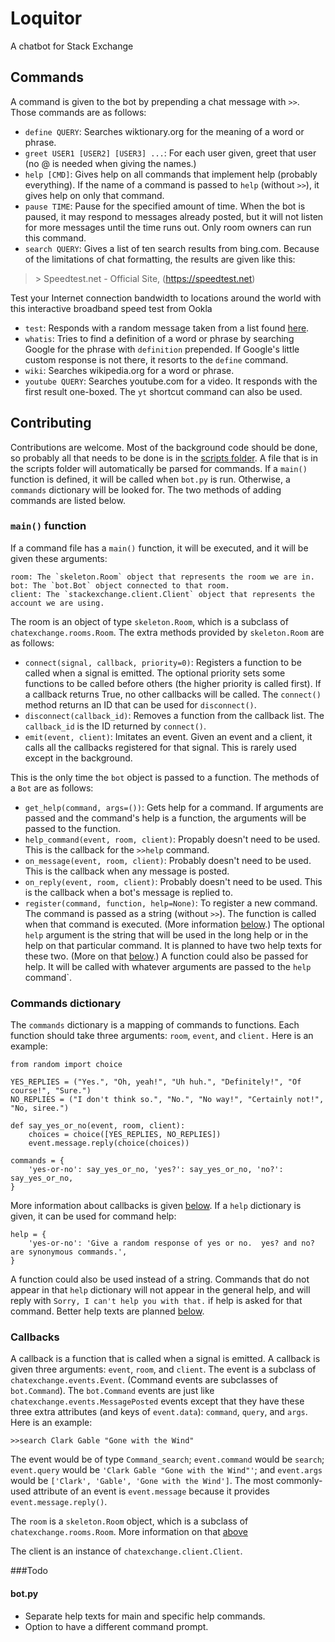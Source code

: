 # Loquitor
A chatbot for Stack Exchange

## Commands

A command is given to the bot by prepending a chat message with `>>`.  Those commands are as follows:

* `define QUERY`: Searches wiktionary.org for the meaning of a word or phrase.
* `greet USER1 [USER2] [USER3] ...`: For each user given, greet that user (no @ is needed when giving the names.)
* `help [CMD]`: Gives help on all commands that implement help (probably everything).  If the name of a command is passed to `help` (without `>>`), it gives help on only that command.
* `pause TIME`: Pause for the specified amount of time.  When the bot is paused, it may respond to messages already posted, but it will not listen for more messages until the time runs out.  Only room owners can run this command.
* `search QUERY`: Gives a list of ten search results from bing.com.  Because of the limitations of chat formatting, the results are given like this:

>   \> Speedtest.net - Official Site, (https://speedtest.net)
>
   Test your Internet connection bandwidth to locations around the world with this interactive broadband speed test from Ookla 

* `test`: Responds with a random message taken from a list found [here](https://github.com/ralphembree/Loquitor/blob/master/bot.py#L24).
* `whatis`: Tries to find a definition of a word or phrase by searching Google for the phrase with `definition` prepended.  If Google's little custom response is not there, it resorts to the `define` command.
* `wiki`: Searches wikipedia.org for a word or phrase.
* `youtube QUERY`: Searches youtube.com for a video.  It responds with the first result one-boxed. The `yt` shortcut command can also be used.

## Contributing

Contributions are welcome.  Most of the background code should be done, so probably all that needs to be done is in the [scripts folder](scripts/). A file that is in the scripts folder will automatically be parsed for commands.  If a `main()` function is defined, it will be called when `bot.py` is run.  Otherwise, a `commands` dictionary will be looked for.  The two methods of adding commands are listed below.

### `main()` function

If a command file has a `main()` function, it will be executed, and it will be given these arguments:

    room: The `skeleton.Room` object that represents the room we are in.
    bot: The `bot.Bot` object connected to that room.
    client: The `stackexchange.client.Client` object that represents the account we are using.

The room is an object of type `skeleton.Room`, which is a subclass of `chatexchange.rooms.Room`.  The extra methods provided by `skeleton.Room` are as follows:

* `connect(signal, callback, priority=0)`: Registers a function to be called when a signal is emitted.  The optional priority sets some functions to be called before others (the higher priority is called first).  If a callback returns True, no other callbacks will be called.  The `connect()` method returns an ID that can be used for `disconnect()`.
* `disconnect(callback_id)`: Removes a function from the callback list.  The `callback_id` is the ID returned by `connect()`.
* `emit(event, client)`: Imitates an event.  Given an event and a client, it calls all the callbacks registered for that signal.  This is rarely used except in the background.

This is the only time the `bot` object is passed to a function.  The methods of a `Bot` are as follows:

* `get_help(command, args=())`: Gets help for a command.  If arguments are passed and the command's help is a function, the arguments will be passed to the function.
* `help_command(event, room, client)`: Propably doesn't need to be used.  This is the callback for the `>>help` command.
* `on_message(event, room, client)`: Probably doesn't need to be used.  This is the callback when any message is posted.
* `on_reply(event, room, client)`: Probably doesn't need to be used.  This is the callback when a bot's message is replied to.
* `register(command, function, help=None)`: To register a new command.  The command is passed as a string (without `>>`).  The function is called when that command is executed. (More information [below](#callbacks).)  The optional `help` argument is the string that will be used in the long help or in the help on that particular command.  It is planned to have two help texts
 for these two.  (More on that [below](#todo).)  A function could also be passed for help.  It will be called with whatever arguments are passed to the `help` command`.


### Commands dictionary

The `commands` dictionary is a mapping of commands to functions.  Each function should take three arguments: `room`, `event`, and `client.`  Here is an example:

    from random import choice

    YES_REPLIES = ("Yes.", "Oh, yeah!", "Uh huh.", "Definitely!", "Of course!", "Sure.")
    NO_REPLIES = ("I don't think so.", "No.", "No way!", "Certainly not!", "No, siree.")

    def say_yes_or_no(event, room, client):
        choices = choice([YES_REPLIES, NO_REPLIES])
        event.message.reply(choice(choices))
        
    commands = {
        'yes-or-no': say_yes_or_no, 'yes?': say_yes_or_no, 'no?': say_yes_or_no,
    }

More information about callbacks is given [below](#callbacks).  If a `help` dictionary is given, it can be used for command help:

    help = {
        'yes-or-no': 'Give a random response of yes or no.  yes? and no? are synonymous commands.',
    }

A function could also be used instead of a string.  Commands that do not appear in that `help` dictionary will not appear in the general help, and will reply with `Sorry, I can't help you with that.` if help is asked for that command.  Better help texts are planned [below](#todo).


### Callbacks

A callback is a function that is called when a signal is emitted.  A callback is given three arguments: `event`, `room`, and `client`.  The event is a subclass of `chatexchange.events.Event`. (Command events are subclasses of `bot.Command`).  The `bot.Command` events are just like `chatexchange.events.MessagePosted` events except that they have these three extra attributes (and keys of `event.data`): `command`, `query`, and `args`.  Here is an example:

    >>search Clark Gable "Gone with the Wind"

The event would be of type `Command_search`; `event.command` would be `search`; `event.query` would be `'Clark Gable "Gone with the Wind"'`; and `event.args` would be `['Clark', 'Gable', 'Gone with the Wind']`.  The most commonly-used attribute of an event is `event.message` because it provides `event.message.reply()`.

The `room` is a `skeleton.Room` object, which is a subclass of `chatexchange.rooms.Room`.  More information on that [above](#main-function)

The client is an instance of `chatexchange.client.Client`.


###Todo

#### bot.py

* Separate help texts for main and specific help commands.
* Option to have a different command prompt.
